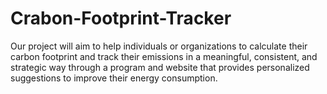 # Crabon-Footprint-Tracker
Our project will aim to help individuals or organizations to calculate their carbon footprint and track their emissions in a meaningful, consistent, and strategic way through a program and website that provides personalized suggestions to improve their energy consumption.
